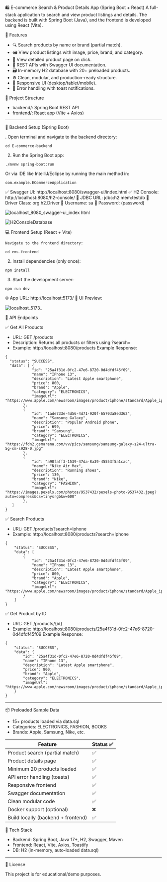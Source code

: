 🛍️ E-commerce Search & Product Details App (Spring Boot + React)
A full-stack application to search and view product listings and details. The backend is built with Spring Boot (Java), and the frontend is developed using React (Vite).

🚀 Features

- 🔍 Search products by name or brand (partial match).
- 🖼️ View product listings with image, price, brand, and category.
- 📄 View detailed product page on click.
- 🧪 REST APIs with Swagger UI documentation.
- 🗃️ In-memory H2 database with 20+ preloaded products.
- ⚙️ Clean, modular, and production-ready structure.
- 📱 Responsive UI (desktop/tablet/mobile).
- 🔁 Error handling with toast notifications.
    

📂 Project Structure

- backend/: Spring Boot REST API
- frontend/: React app (Vite + Axios)
---

🧪 Backend Setup (Spring Boot)

. Open terminal and navigate to the backend directory:

```
cd E-commerce-backend

```
2. Run the Spring Boot app:

```
./mvnw spring-boot:run

```
Or via IDE like IntelliJ/Eclipse by running the main method in:

```
com.example.ECommerceApplication

```
✅ Swagger UI: http://localhost:8080/swagger-ui/index.html
✅ H2 Console: http://localhost:8080/h2-console/
📝 JDBC URL: jdbc:h2:mem:testdb
📝 Driver Class: org.h2.Driver
📝 Username: sa
📝 Password: (password)
  
  ![localhost_8080_swagger-ui_index html](https://github.com/user-attachments/assets/e90ec070-75bf-45a8-a9a0-71885d6168e9)

  ![H2ConsoleDatabase](https://github.com/user-attachments/assets/de9ee557-9cc6-4091-9a19-aebddcb965a8)

  💻 Frontend Setup (React + Vite)

    Navigate to the frontend directory:

```
cd ems-frontend

```
2. Install dependencies (only once):

```
npm install

```
3. Start the development server:

```
npm run dev

```
🌐 App URL: http://localhost:5173/
📸 UI Preview:

![localhost_5173_](https://github.com/user-attachments/assets/6cd74a60-ef4f-47e2-9017-fb8e4f8f0b8c)

🔗 API Endpoints


✅ Get All Products

- URL: GET /products
- Description: Returns all products or filters using ?search=
- Example: http://localhost:8080/products
Example Response:

```
{
  "status": "SUCCESS",
  "data": [ {
            "id": "25a4f31d-0fc2-47e6-8720-0d4dfdf45f09",
            "name": "IPhone 13",
            "description": "Latest Apple smartphone",
            "price": 800,
            "brand": "Apple",
            "category": "ELECTRONICS",
            "imageUrl": "https://www.apple.com/newsroom/images/product/iphone/standard/Apple_iphone13_hero_09142021_inline.jpg.large_2x.jpg"
        },
        {
            "id": "1ade733e-4d56-4d71-920f-65703a8ed362",
            "name": "Samsung Galaxy",
            "description": "Popular Android phone",
            "price": 699,
            "brand": "Samsung",
            "category": "ELECTRONICS",
            "imageUrl": "https://fdn2.gsmarena.com/vv/pics/samsung/samsung-galaxy-s24-ultra-5g-sm-s928-0.jpg"
        },
        {
            "id": "a90faff3-1539-47da-8a39-45553f5a1cac",
            "name": "Nike Air Max",
            "description": "Running shoes",
            "price": 130,
            "brand": "Nike",
            "category": "FASHION",
            "imageUrl": "https://images.pexels.com/photos/9537432/pexels-photo-9537432.jpeg?auto=compress&cs=tinysrgb&w=600"
        },
   ]
}

```

✅ Search Products

- URL: GET /products?search=Iphone
- Example: http://localhost:8080/products?search=Iphone

```
{
    "status": "SUCCESS",
    "data": [
        {
            "id": "25a4f31d-0fc2-47e6-8720-0d4dfdf45f09",
            "name": "IPhone 13",
            "description": "Latest Apple smartphone",
            "price": 800,
            "brand": "Apple",
            "category": "ELECTRONICS",
            "imageUrl": "https://www.apple.com/newsroom/images/product/iphone/standard/Apple_iphone13_hero_09142021_inline.jpg.large_2x.jpg"
        }
    ]
}
```

✅ Get Product by ID

- URL: GET /products/{id}
- Example: http://localhost:8080/products/25a4f31d-0fc2-47e6-8720-0d4dfdf45f09
Example Response:

```
{
    "status": "SUCCESS",
    "data": {
        "id": "25a4f31d-0fc2-47e6-8720-0d4dfdf45f09",
        "name": "IPhone 13",
        "description": "Latest Apple smartphone",
        "price": 800,
        "brand": "Apple",
        "category": "ELECTRONICS",
        "imageUrl": "https://www.apple.com/newsroom/images/product/iphone/standard/Apple_iphone13_hero_09142021_inline.jpg.large_2x.jpg"
    }
}

```

---

📦 Preloaded Sample Data

- 15+ products loaded via data.sql
- Categories: ELECTRONICS, FASHION, BOOKS
- Brands: Apple, Samsung, Nike, etc.

| Feature                            | Status ✅ |
| ---------------------------------- | -------- |
| Product search (partial match)     | ✅        |
| Product details page               | ✅        |
| Minimum 20 products loaded         | ✅        |
| API error handling (toasts)        | ✅        |
| Responsive frontend                | ✅        |
| Swagger documentation              | ✅        |
| Clean modular code                 | ✅        |
| Docker support (optional)          | ❌        |
| Build locally (backend + frontend) | ✅        |


📌 Tech Stack

- Backend: Spring Boot, Java 17+, H2, Swagger, Maven
- Frontend: React, Vite, Axios, Toastify
- DB: H2 (in-memory, auto-loaded data.sql)
---

📄 License

This project is for educational/demo purposes.



